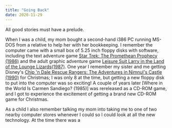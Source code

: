 ```yaml
---
title: "Going Back"
date: 2020-11-29
---
```

All good stories must have a prelude.

When I was a child, my mom bought a second-hand i386 PC running MS-DOS from a relative to help her with her bookkeeping. I remember the computer came with a small box of 5.25 inch floppy disks with software, including the text adventure game [Star Trek: The Promethean Prophecy (1986)](#) and the adult graphic adventure game [Leisure Suit Larry in the Land of the Lounge Lizards(1987)](#). One year I remember my sister and me getting Disney's [Chip 'n Dale Rescue Rangers: The Adventures in Nimnul's Castle (1990)](#) for Christmas; I was only 8 at the time, but getting a new floppy disk to put into the computer was so exciting! A couple of years later [Where in the World Is Carmen Sandiego? (1985)] was rereleased as a CD-ROM game, and I got to experience the excitement of getting a brand new CD-ROM game for Christmas.

As a child I also remember talking my mom into taking me to one of two nearby computer stores whenever I could so I could look at all the new technology. At the time there was a
